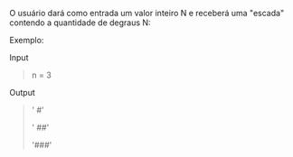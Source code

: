 O usuário dará como entrada um valor inteiro N e receberá uma "escada" contendo a quantidade de degraus N:

Exemplo:

Input  
>n = 3


Output  
>'  #'
>
>' ##'
>
>'###'
